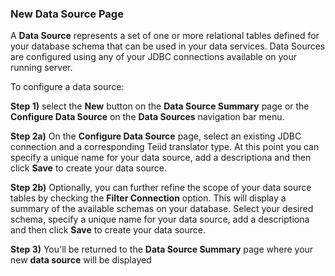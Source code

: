 ### New Data Source Page

A **Data Source** represents a set of one or more relational tables defined for your database schema that can be used in your data services. Data Sources are configured using any of your JDBC connections available on your running server.

To configure a data source:

**Step 1)** select the **New** button on the **Data Source Summary** page or the **Configure Data Source** on the **Data Sources** navigation bar menu.

**Step 2a)** On the **Configure Data Source** page, select an existing JDBC connection and a corresponding Teiid translator type.  At this point you can specify a unique name for your data source, add a descriptiona and then click **Save** to create your data source.

**Step 2b)** Optionally, you can further refine the scope of your data source tables by checking the **Filter Connection** option.  This will display a summary of the available schemas on your database.  Select your desired schema, specify a unique name for your data source, add a descriptiona and then click **Save** to create your data source.

**Step 3)** You'll be returned to the **Data Source Summary** page where your new **data source** will be displayed 

